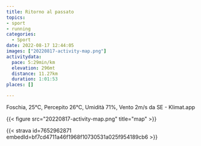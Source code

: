 ```yaml
---
title: Ritorno al passato
topics:
- sport
- running
categories:
  - Sport
date: 2022-08-17 12:44:05
images: ["20220817-activity-map.png"]
activitydata:
  pace: 5:29min/km
  elevation: 296mt
  distance: 11.27km
  duration: 1:01:53
places: []

---
```


Foschia, 25°C, Percepito 26°C, Umidità 71%, Vento 2m/s da SE - Klimat.app

<!--more-->




{{< figure src="20220817-activity-map.png" title="map" >}}


{{< strava id=7652962871 embedId=bf7cd4711a46f1968f10730531a025f954189cb6 >}}
